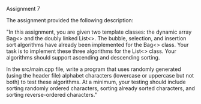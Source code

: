 Assignment 7

The assignment provided the following description:

"In this assignment, you are given two template classes: the dynamic array Bag<> and the doubly linked  List<>. The bubble, selection, and insertion sort algorithms have already been implemented for the Bag<> class. Your task is to implement these three algorithms for the List<> class. Your algorithms should support ascending and descending sorting.

In the src/main.cpp file, write a program that uses randomly generated (using the <random> header file) alphabet characters (lowercase or uppercase but not both) to test these algorithms. At a minimum, your testing should include sorting randomly ordered characters, sorting already sorted characters, and sorting reverse-ordered characters."
